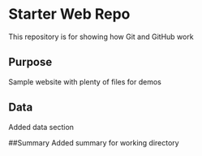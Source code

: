 # Starter Web Repo

This repository is for showing how Git and GitHub work

## Purpose

Sample website with plenty of files for demos

## Data
Added data section

##Summary
Added summary for working directory
